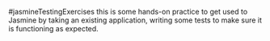#jasmineTestingExercises
this is some hands-on practice to get used to Jasmine by taking an existing application, writing some tests to make sure it is functioning as expected.
